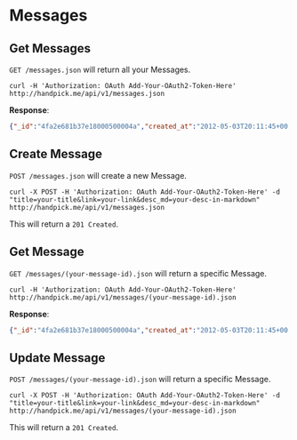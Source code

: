Messages
========

Get Messages
------------

`GET /messages.json` will return all your Messages.

```shell
curl -H 'Authorization: OAuth Add-Your-OAuth2-Token-Here' http://handpick.me/api/v1/messages.json
```

**Response**: 

```json
{"_id":"4fa2e681b37e18000500004a","created_at":"2012-05-03T20:11:45+00:00","desc":"<p>What a story, the guy who started MacRuby did it while working for Apple. When it finally has gotten mature, he left Apple to start his own company to release this.</p><p>I think it's <b></b>gonna be a big hit! Feel like shelling out $150 (limited time offer) to get this.</p><p>Yes. I think I should be getting it.</p>","desc_md":null,"link":"http://www.rubymotion.com/","title":"RubyMotion - Ruby for iOS","updated_at":"2012-05-03T20:33:45+00:00","user_id":"4f812fd28b6684000a000001"}
```

Create Message
--------------

`POST /messages.json` will create a new Message.

```shell
curl -X POST -H 'Authorization: OAuth Add-Your-OAuth2-Token-Here' -d "title=your-title&link=your-link&desc_md=your-desc-in-markdown" http://handpick.me/api/v1/messages.json
```

This will return a `201 Created`.

Get Message
-----------

`GET /messages/(your-message-id).json` will return a specific Message.

```shell
curl -H 'Authorization: OAuth Add-Your-OAuth2-Token-Here' http://handpick.me/api/v1/messages/(your-message-id).json
```

**Response**: 

```json
{"_id":"4fa2e681b37e18000500004a","created_at":"2012-05-03T20:11:45+00:00","desc":"<p>What a story, the guy who started MacRuby did it while working for Apple. When it finally has gotten mature, he left Apple to start his own company to release this.</p><p>I think it's <b></b>gonna be a big hit! Feel like shelling out $150 (limited time offer) to get this.</p><p>Yes. I think I should be getting it.</p>","desc_md":null,"link":"http://www.rubymotion.com/","title":"RubyMotion - Ruby for iOS","updated_at":"2012-05-03T20:33:45+00:00","user_id":"4f812fd28b6684000a000001"}
```

Update Message
-----------

`POST /messages/(your-message-id).json` will return a specific Message.

```shell
curl -X POST -H 'Authorization: OAuth Add-Your-OAuth2-Token-Here' -d "title=your-title&link=your-link&desc_md=your-desc-in-markdown" http://handpick.me/api/v1/messages/(your-message-id).json
```

This will return a `201 Created`.
